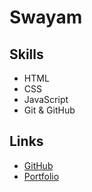 # Swayam

## Skills
- HTML
- CSS
- JavaScript
- Git & GitHub

## Links
- [GitHub](https://github.com/Swayam)
- [Portfolio](https://swayam.github.io/Portfolio)

